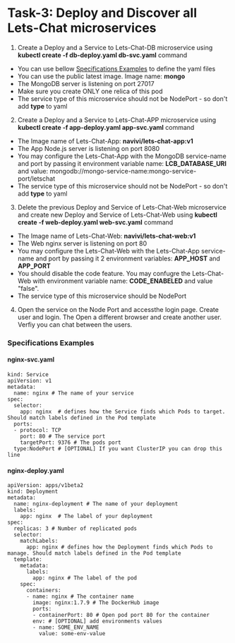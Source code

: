 # Task-3: Deploy and Discover all Lets-Chat microservices
1. Create a Deploy and a Service to Lets-Chat-DB microservice using **kubectl create -f db-deploy.yaml db-svc.yaml** command
  + You can use bellow [Specifications Examples](#specifications-examples) to define the yaml files
  + You can use the public latest image. Image name: **mongo**
  + The MongoDB server is listening on port 27017
  + Make sure you create ONLY one relica of this pod
  + The service type of this microservice should not be NodePort - so don't add **type** to yaml
2. Create a Deploy and a Service to Lets-Chat-APP microservice using **kubectl create -f app-deploy.yaml app-svc.yaml** command
  + The Image name of Lets-Chat-App: **navivi/lets-chat-app:v1**
  + The App Node.js server is listening on port 8080
  + You may configure the Lets-Chat-App with the MongoDB service-name and port by passing it environment variable name: **LCB_DATABASE_URI** and value: mongodb://mongo-service-name:mongo-service-port/letschat
  + The service type of this microservice should not be NodePort - so don't add **type** to yaml
3. Delete the previous Deploy and Service of Lets-Chat-Web microservice and create new Deploy and Service of Lets-Chat-Web using **kubectl create -f web-deploy.yaml web-svc.yaml** command
  + The Image name of Lets-Chat-Web:  **navivi/lets-chat-web:v1**
  + The Web nginx server is listening on port 80
  + You may configure the Lets-Chat-Web with the Lets-Chat-App service-name and port by passing it 2 environment variables: **APP_HOST** and **APP_PORT**
  + You should disable the code feature. You may confugre the Lets-Chat-Web with environment variable name: **CODE_ENABELED** and value "false".
  + The service type of this microservice should be NodePort
4. Open the service on the Node Port and accessthe login page. Create user and login. The Open a different browser and create another user. Verfiy you can chat between the users.
  
### Specifications Examples
#### nginx-svc.yaml
```
kind: Service
apiVersion: v1
metadata:
  name: nginx # The name of your service
spec:
  selector:
    app: nginx  # defines how the Service finds which Pods to target. Should match labels defined in the Pod template
  ports:
  - protocol: TCP
    port: 80 # The service port
    targetPort: 9376 # The pods port
  type:NodePort # [OPTIONAL] If you want ClusterIP you can drop this line 
```
#### nginx-deploy.yaml
```
apiVersion: apps/v1beta2
kind: Deployment
metadata:
  name: nginx-deployment # The name of your deployment
  labels:
    app: nginx  # The label of your deployment
spec:
  replicas: 3 # Number of replicated pods
  selector:
    matchLabels:
      app: nginx # defines how the Deployment finds which Pods to manage. Should match labels defined in the Pod template
  template:
    metadata:
      labels:
        app: nginx # The label of the pod
    spec:
      containers:
      - name: nginx # The container name
        image: nginx:1.7.9 # The DockerHub image
        ports:
        - containerPort: 80 # Open pod port 80 for the container
        env: # [OPTIONAL] add environments values 
        - name: SOME_ENV_NAME
          value: some-env-value
```
